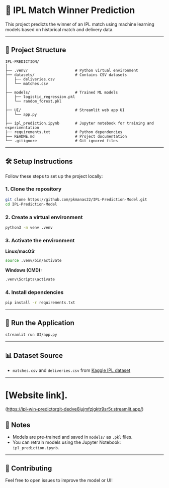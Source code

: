 # 🏏 IPL Match Winner Prediction

This project predicts the winner of an IPL match using machine learning models based on historical match and delivery data.

---

## 📁 Project Structure

```
IPL-PREDICTION/
│
├── .venv/                     # Python virtual environment
├── datasets/                  # Contains CSV datasets
│   ├── deliveries.csv
│   └── matches.csv
│
├── models/                    # Trained ML models
│   ├── logistic_regression.pkl
│   └── random_forest.pkl
│
├── UI/                        # Streamlit web app UI
│   └── app.py
│
├── ipl_prediction.ipynb       # Jupyter notebook for training and experimentation
├── requirements.txt           # Python dependencies
├── README.md                  # Project documentation
└── .gitignore                 # Git ignored files
```

---

## 🛠️ Setup Instructions

Follow these steps to set up the project locally:

### 1. Clone the repository

```bash
git clone https://github.com/pkmanas22/IPL-Prediction-Model.git
cd IPL-Prediction-Model
```

### 2. Create a virtual environment

```bash
python3 -m venv .venv
```

### 3. Activate the environment

**Linux/macOS:**

```bash
source .venv/bin/activate
```

**Windows (CMD):**

```cmd
.venv\Scripts\activate
```

### 4. Install dependencies

```bash
pip install -r requirements.txt
```

---

## 🚀 Run the Application

```bash
streamlit run UI/app.py
```

---

## 📊 Dataset Source

- `matches.csv` and `deliveries.csv` from [Kaggle IPL dataset](https://www.kaggle.com/datasets/patrickb1912/ipl-complete-dataset-20082020)

---
# [Website link].
(https://ipl-win-predictorgit-dedve6jujmfzjgktr9sr5r.streamlit.app/)

## 📌 Notes

- Models are pre-trained and saved in `models/` as `.pkl` files.
- You can retrain models using the Jupyter Notebook: `ipl_prediction.ipynb`.

---

## 🤝 Contributing

Feel free to open issues to improve the model or UI!
